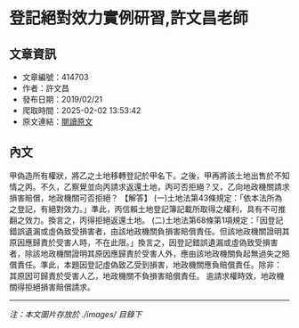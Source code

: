 # 登記絕對效力實例研習,許文昌老師

## 文章資訊
- 文章編號：414703
- 作者：許文昌
- 發布日期：2019/02/21
- 爬取時間：2025-02-02 13:53:42
- 原文連結：[閱讀原文](https://real-estate.get.com.tw/Columns/detail.aspx?no=414703)

## 內文
甲偽造所有權狀，將乙之土地移轉登記於甲名下。之後，甲再將該土地出售於不知情之丙。不久，乙察覺並向丙請求返還土地，丙可否拒絕？又，乙向地政機關請求損害賠償，地政機關可否拒絕？
【解答】
(一)土地法第43條規定：「依本法所為之登記，有絕對效力。」準此，丙信賴土地登記簿記載所取得之權利，具有不可推翻之效力。換言之，丙得拒絕返還土地。
(二)土地法第68條第1項規定：「因登記錯誤遺漏或虛偽致受損害者，由該地政機關負損害賠償責任。但該地政機關證明其原因應歸責於受害人時，不在此限。」換言之，因登記錯誤遺漏或虛偽致受損害者，除該地政機關證明其原因應歸責於受害人外，應由該地政機關負起無過失之賠償責任。準此，本題因登記虛偽致乙受到損害，地政機關應負賠償責任。除非：
其原因可歸責於受害人乙，地政機關不負損害賠償責任。
逾請求權時效，地政機關得拒絕損害賠償請求。

---
*注：本文圖片存放於 ./images/ 目錄下*
